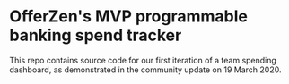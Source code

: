 # OfferZen's MVP programmable banking spend tracker

This repo contains source code for our first iteration of a team spending dashboard, as demonstrated in the community update on 19 March 2020.
